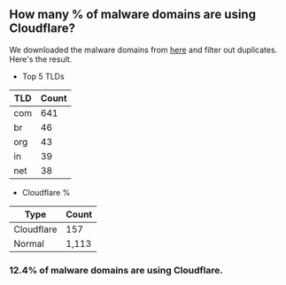 ## How many % of malware domains are using Cloudflare?


We downloaded the malware domains from [here](https://urlhaus.abuse.ch) and filter out duplicates.
Here's the result.


[//]: # (start replacement)


- Top 5 TLDs

| TLD | Count |
| --- | --- |
| com | 641 |
| br | 46 |
| org | 43 |
| in | 39 |
| net | 38 |


- Cloudflare %

| Type | Count |
| --- | --- |
| Cloudflare | 157 |
| Normal | 1,113 |


### 12.4% of malware domains are using Cloudflare.